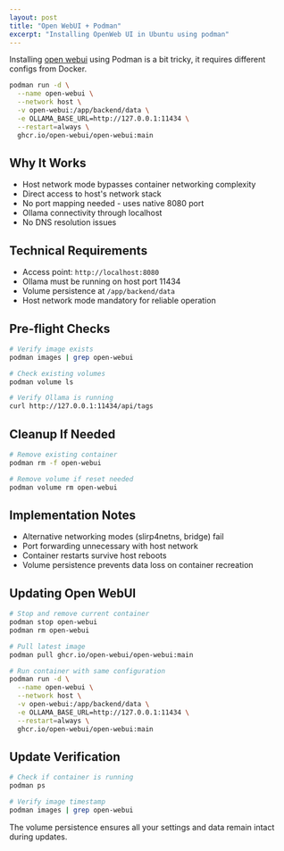 ```yaml
---
layout: post
title: "Open WebUI + Podman"
excerpt: "Installing OpenWeb UI in Ubuntu using podman"
---
```


Installing [open webui](https://github.com/open-webui/open-webui) using Podman is a bit tricky, it requires different
configs from Docker.

```bash
podman run -d \
  --name open-webui \
  --network host \
  -v open-webui:/app/backend/data \
  -e OLLAMA_BASE_URL=http://127.0.0.1:11434 \
  --restart=always \
  ghcr.io/open-webui/open-webui:main
```

## Why It Works

- Host network mode bypasses container networking complexity
- Direct access to host's network stack
- No port mapping needed - uses native 8080 port
- Ollama connectivity through localhost
- No DNS resolution issues

## Technical Requirements

- Access point: `http://localhost:8080`
- Ollama must be running on host port 11434
- Volume persistence at `/app/backend/data`
- Host network mode mandatory for reliable operation

## Pre-flight Checks

```bash
# Verify image exists
podman images | grep open-webui

# Check existing volumes
podman volume ls

# Verify Ollama is running
curl http://127.0.0.1:11434/api/tags
```

## Cleanup If Needed

```bash
# Remove existing container
podman rm -f open-webui

# Remove volume if reset needed
podman volume rm open-webui
```

## Implementation Notes

- Alternative networking modes (slirp4netns, bridge) fail
- Port forwarding unnecessary with host network
- Container restarts survive host reboots
- Volume persistence prevents data loss on container recreation

## Updating Open WebUI

```bash
# Stop and remove current container
podman stop open-webui
podman rm open-webui

# Pull latest image
podman pull ghcr.io/open-webui/open-webui:main

# Run container with same configuration
podman run -d \
  --name open-webui \
  --network host \
  -v open-webui:/app/backend/data \
  -e OLLAMA_BASE_URL=http://127.0.0.1:11434 \
  --restart=always \
  ghcr.io/open-webui/open-webui:main
```

## Update Verification

```bash
# Check if container is running
podman ps

# Verify image timestamp
podman images | grep open-webui
```

The volume persistence ensures all your settings and data remain intact during updates.
